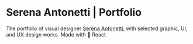 # Serena Antonetti | Portfolio

The portfolio of visual designer [Serena Antonetti](http://antonettiserena.com), with selected graphic, UI, and UX design works.
Made with :blue_heart: React

